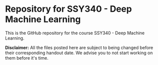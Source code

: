 # Repository for SSY340 - Deep Machine Learning
This is the GitHub repository for the course SSY340 - Deep Machine Learning.

**Disclaimer:** All the files posted here are subject to being changed before their corresponding handout date. We advise you to not start working on them before it's time.
